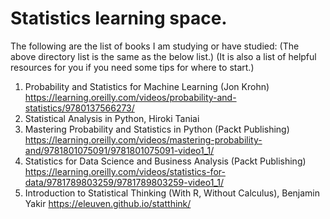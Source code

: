 # Statistics learning space.

The following are the list of books I am studying or have studied:
(The above directory list is the same as the below list.)
(It is also a list of helpful resources for you if you need some tips for where to start.)

1. Probability and Statistics for Machine Learning (Jon Krohn) https://learning.oreilly.com/videos/probability-and-statistics/9780137566273/
2. Statistical Analysis in Python, Hiroki Taniai
3. Mastering Probability and Statistics in Python (Packt Publishing) https://learning.oreilly.com/videos/mastering-probability-and/9781801075091/9781801075091-video1_1/
4. Statistics for Data Science and Business Analysis (Packt Publishing) https://learning.oreilly.com/videos/statistics-for-data/9781789803259/9781789803259-video1_1/
5. Introduction to Statistical Thinking (With R, Without Calculus), Benjamin Yakir https://eleuven.github.io/statthink/

